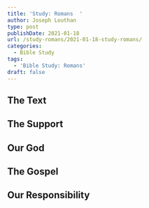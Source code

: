 ```yaml
---
title: 'Study: Romans  '
author: Joseph Louthan
type: post
publishDate: 2021-01-18
url: /study-romans/2021-01-18-study-romans/
categories:
  - Bible Study
tags:
  - 'Bible Study: Romans'
draft: false
---
```

## The Text

## The Support

## Our God

## The Gospel

## Our Responsibility

